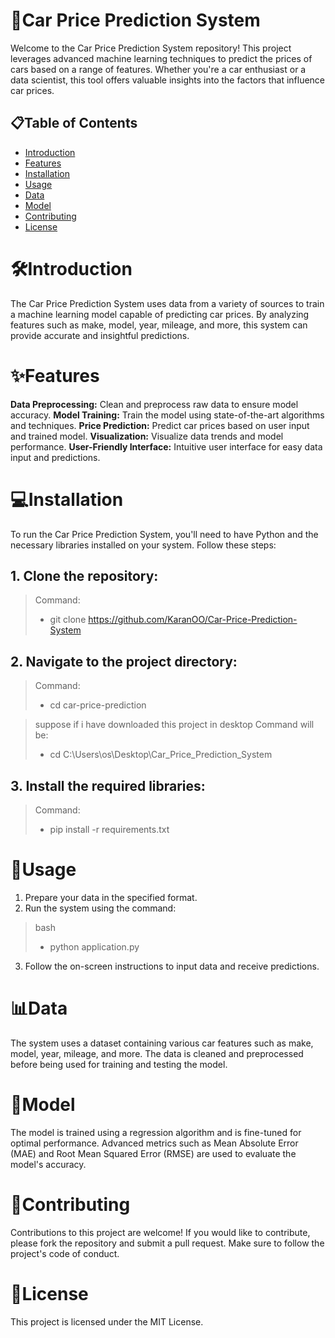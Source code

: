 # 🚗Car Price Prediction System
Welcome to the Car Price Prediction System repository! This project leverages advanced machine learning techniques to predict the prices of cars based on a range of features. Whether you're a car enthusiast or a data scientist, this tool offers valuable insights into the factors that influence car prices.

 <!-- Add an image link here if you have one -->

## 📋Table of Contents
- [Introduction](#Introduction) 
- [Features](#Features)
- [Installation](#Installation)
- [Usage](#Clone_the_repository)
- [Data](#Data)
- [Model](#Model)
- [Contributing](#Contributing)
- [License](#License)


# 🛠️Introduction
The Car Price Prediction System uses data from a variety of sources to train a machine learning model capable of predicting car prices. By analyzing features such as make, model, year, mileage, and more, this system can provide accurate and insightful predictions.

# ✨Features
**Data Preprocessing:** Clean and preprocess raw data to ensure model accuracy.
**Model Training:** Train the model using state-of-the-art algorithms and techniques.
**Price Prediction:** Predict car prices based on user input and trained model.
**Visualization:** Visualize data trends and model performance.
**User-Friendly Interface:** Intuitive user interface for easy data input and predictions.


# 💻Installation
To run the Car Price Prediction System, you'll need to have Python and the necessary libraries installed on your system. Follow these steps:

## 1. Clone the repository:
> Command:
> - git clone https://github.com/KaranOO/Car-Price-Prediction-System

## 2. Navigate to the project directory:
> Command:
> - cd car-price-prediction

> suppose if i have downloaded this project in desktop
> Command will be:
> - cd C:\Users\os\Desktop\Car_Price_Prediction_System

## 3. Install the required libraries:
> Command:
> - pip install -r requirements.txt


# 🚀Usage
1. Prepare your data in the specified format.
2. Run the system using the command:
   
> bash
> - python application.py
3. Follow the on-screen instructions to input data and receive predictions.


# 📊Data
The system uses a dataset containing various car features such as make, model, year, mileage, and more. The data is cleaned and preprocessed before being used for training and testing the model.

# 🤖Model
The model is trained using a regression algorithm and is fine-tuned for optimal performance. Advanced metrics such as Mean Absolute Error (MAE) and Root Mean Squared Error (RMSE) are used to evaluate the model's accuracy.

# 🙌Contributing
Contributions to this project are welcome! If you would like to contribute, please fork the repository and submit a pull request. Make sure to follow the project's code of conduct.

# 📄License
This project is licensed under the MIT License.
